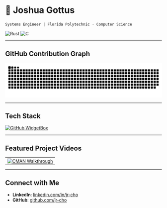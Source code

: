 # 👾 Joshua Gottus
`Systems Engineer | Florida Polytechnic · Computer Science`

![Rust](https://img.shields.io/badge/Rust-1e1e1e?style=for-the-badge&logo=rust&logoColor=C45508)
![C](https://img.shields.io/badge/C-1e1e1e?style=for-the-badge&logo=c&logoColor=00599C)

---

## GitHub Contribution Graph
![github contribution grid snake animation](https://raw.githubusercontent.com/Platane/snk/output/github-contribution-grid-snake-dark.svg#gh-dark-mode-only)

---

## Tech Stack
[![GitHub WidgetBox](https://github-widgetbox.vercel.app/api/skills?languages=rust,c,cpp,python,js&tools=docker,git,bash,linux&theme=darkmode)](https://github.com/Jurredr/github-widgetbox)

---

## Featured Project Videos

<table>
  <tr>
    <td>
      <a href="https://youtu.be/-IY5ygcyC5w" target="_blank">
        <img src="https://img.youtube.com/vi/-IY5ygcyC5w/hqdefault.jpg" alt="CMAN Walkthrough" width="300"/>
      </a>
    </td>
  </tr>
</table>

---

## Connect with Me
- **LinkedIn**: [linkedin.com/in/jr-cho](https://linkedin.com/in/jr-cho)  
- **GitHub**: [github.com/jr-cho](https://github.com/jr-cho)  
